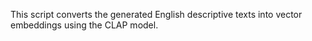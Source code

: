 This script converts the generated English descriptive texts into vector embeddings using the CLAP model.